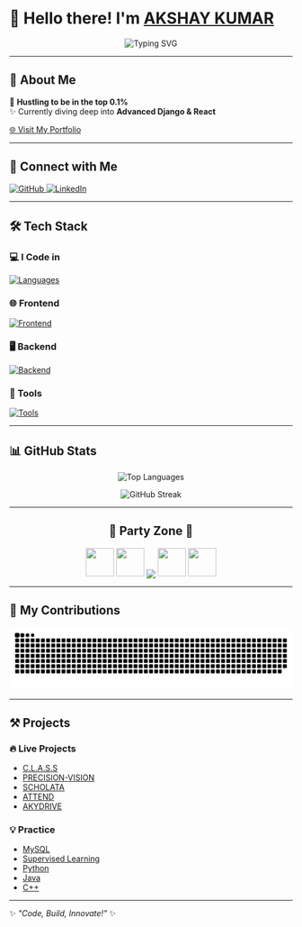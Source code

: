 # 👋 Hello there! I'm [AKSHAY KUMAR](https://github.com/ak517ayakshay)  

<p align="center">
  <img src="https://readme-typing-svg.demolab.com?font=Fira+Code&size=24&pause=1000&color=F7F7F7&center=true&vCenter=true&width=600&lines=Full-Stack+Developer;Passionate+about+Django+and+React;Striving+for+Excellence" alt="Typing SVG" />
</p>

---

## 🚀 About Me  
🎯 **Hustling to be in the top 0.1%**  
✨ Currently diving deep into **Advanced Django & React**  

[🌐 Visit My Portfolio](https://ak517ay.vercel.app/)

---

## 🚀 Connect with Me  
<p align="left">
  <a href="https://github.com/ak517ayakshay">
    <img src="https://skillicons.dev/icons?i=github" alt="GitHub" />
  </a>
  <a href="https://www.linkedin.com/in/akshay-kumar-7a8857255/">
    <img src="https://skillicons.dev/icons?i=linkedin" alt="LinkedIn" />
  </a>
</p>

---

## 🛠 Tech Stack  

### 💻 I Code in  
[![Languages](https://skillicons.dev/icons?i=c,cpp,python)](https://github.com/ak517ayakshay)  

### 🌐 Frontend  
[![Frontend](https://skillicons.dev/icons?i=html,css,bootstrap,tailwind,figma)](https://github.com/ak517ayakshay)  

### 🖥️ Backend  
[![Backend](https://skillicons.dev/icons?i=mysql,django)](https://github.com/ak517ayakshay)  

### 🔧 Tools  
[![Tools](https://skillicons.dev/icons?i=git,github,githubactions,vercel,vscode)](https://github.com/ak517ayakshay)  

---

## 📊 GitHub Stats  

<p align="center">
  <img src="https://github-readme-stats.vercel.app/api/top-langs?username=ak517ayakshay&langs_count=10&show_icons=true&locale=en&theme=radical" alt="Top Languages"/>
</p>

<p align="center">
  <img src="https://github-readme-streak-stats.herokuapp.com/?user=ak517ayakshay&theme=radical" alt="GitHub Streak"/>
</p>

---

<h2 align="center">
  🎉 Party Zone 🎉
</h2>

<p align="center">
  <img src="https://media.giphy.com/media/xT9IgzoKnwFNmISR8I/giphy.gif" width="50" height="50"/>
  <img src="https://media.giphy.com/media/xT9IgzoKnwFNmISR8I/giphy.gif" width="50" height="50"/>
  <img src="https://komarev.com/ghpvc/?username=ak517ayakshay&style=flat-square&label=Profile+Views:" align="center" />
  <img src="https://media.giphy.com/media/xT9IgzoKnwFNmISR8I/giphy.gif" width="50" height="50"/>
  <img src="https://media.giphy.com/media/xT9IgzoKnwFNmISR8I/giphy.gif" width="50" height="50"/>
</p>

---

## 🐍 My Contributions  
<div align="center">
  <img src="https://raw.githubusercontent.com/salesp07/salesp07/output/github-contribution-grid-snake.svg" alt="Snake Animation" />
</div>

---

## ⚒ Projects  

### 🔥 Live Projects  
- [C.L.A.S.S](https://github.com/ak517ayakshay/C.L.A.S.S)  
- [PRECISION-VISION](https://github.com/ak517ayakshay/PRECISION-VISION)  
- [SCHOLATA](https://github.com/ak517ayakshay/project-scholata)  
- [ATTEND](https://github.com/ak517ayakshay/project-attendence-shortage)  
- [AKYDRIVE](https://github.com/ak517ayakshay/project-pcdrive)  

### 💡 Practice  
- [MySQL](https://github.com/ak517ayakshay/my-sql)  
- [Supervised Learning](https://github.com/ak517ayakshay/supervised-learning)  
- [Python](https://github.com/ak517ayakshay/python)  
- [Java](https://github.com/ak517ayakshay/javamain)  
- [C++](https://github.com/ak517ayakshay/c-)  

---

✨ _"Code, Build, Innovate!"_ ✨
